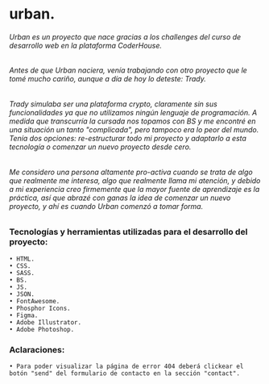 # urban.

###### Urban es un proyecto que nace gracias a los challenges del curso de desarrollo web en la plataforma CoderHouse.

###### Antes de que Urban naciera, venía trabajando con otro proyecto que le tomé mucho cariño, aunque a día de hoy lo deteste: Trady.

###### Trady simulaba ser una plataforma crypto, claramente sin sus funcionalidades ya que no utilizamos ningún lenguaje de programación. A medida que transcurría la cursada nos topamos con BS y me encontré en una situación un tanto "complicada", pero tampoco era lo peor del mundo. Tenía dos opciones: re-estructurar todo mi proyecto y adaptarlo a esta tecnología o comenzar un nuevo proyecto desde cero.

###### Me considero una persona altamente pro-activa cuando se trata de algo que realmente me interesa, algo que realmente llama mi atención, y debido a mi experiencia creo firmemente que la mayor fuente de aprendizaje es la práctica, así que abrazé con ganas la idea de comenzar un nuevo proyecto, y ahí es cuando Urban comenzó a tomar forma. 

### Tecnologías y herramientas utilizadas para el desarrollo del proyecto:
    • HTML.
    • CSS.
    • SASS.
    • BS.
    • JS.
    • JSON.
    • FontAwesome.
    • Phosphor Icons.
    • Figma.
    • Adobe Illustrator.
    • Adobe Photoshop.
    
### Aclaraciones:
    • Para poder visualizar la página de error 404 deberá clickear el botón "send" del formulario de contacto en la sección "contact".
